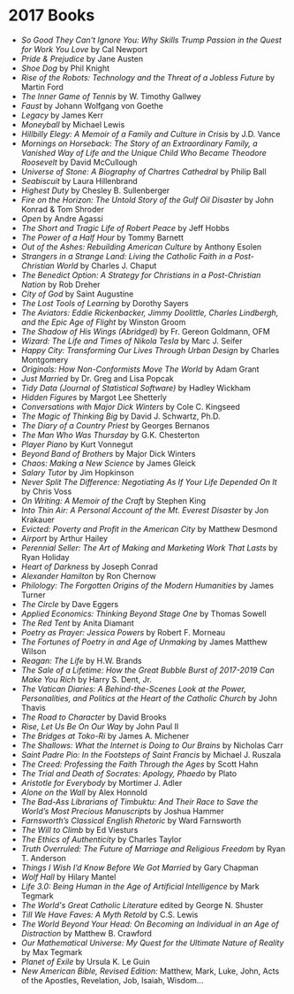 # 2017 Books

- *So Good They Can't Ignore You: Why Skills Trump Passion in the Quest for Work You Love* by Cal Newport
- *Pride & Prejudice* by Jane Austen
- *Shoe Dog* by Phil Knight
- *Rise of the Robots: Technology and the Threat of a Jobless Future* by Martin Ford
- *The Inner Game of Tennis* by W. Timothy Gallwey
- *Faust* by Johann Wolfgang von Goethe
- *Legacy* by James Kerr
- *Moneyball* by Michael Lewis
- *Hillbilly Elegy: A Memoir of a Family and Culture in Crisis* by J.D. Vance
- *Mornings on Horseback: The Story of an Extraordinary Family, a Vanished Way of Life and the Unique Child Who Became Theodore Roosevelt* by David McCullough
- *Universe of Stone: A Biography of Chartres Cathedral* by Philip Ball
- *Seabiscuit* by Laura Hillenbrand
- *Highest Duty* by Chesley B. Sullenberger
- *Fire on the Horizon: The Untold Story of the Gulf Oil Disaster* by John Konrad & Tom Shroder
- *Open* by Andre Agassi
- *The Short and Tragic Life of Robert Peace* by Jeff Hobbs
- *The Power of a Half Hour* by Tommy Barnett
- *Out of the Ashes: Rebuilding American Culture* by Anthony Esolen
- *Strangers in a Strange Land: Living the Catholic Faith in a Post-Christian World* by Charles J. Chaput
- *The Benedict Option: A Strategy for Christians in a Post-Christian Nation* by Rob Dreher
- *City of God* by Saint Augustine
- *The Lost Tools of Learning* by Dorothy Sayers
- *The Aviators: Eddie Rickenbacker, Jimmy Doolittle, Charles Lindbergh, and the Epic Age of Flight* by Winston Groom
- *The Shadow of His Wings (Abridged)* by Fr. Gereon Goldmann,  OFM
- *Wizard: The Life and Times of Nikola Tesla* by Marc J. Seifer
- *Happy City: Transforming Our Lives Through Urban Design* by Charles Montgomery 
- *Originals: How Non-Conformists Move The World* by Adam Grant
- *Just Married* by Dr. Greg and Lisa Popcak
- *Tidy Data (Journal of Statistical Software)* by Hadley Wickham
- *Hidden Figures* by Margot Lee Shetterly
- *Conversations with Major Dick Winters* by Cole C. Kingseed
- *The Magic of Thinking Big* by David J. Schwartz, Ph.D.
- *The Diary of a Country Priest* by Georges Bernanos
- *The Man Who Was Thursday* by G.K. Chesterton
- *Player Piano* by Kurt Vonnegut
- *Beyond Band of Brothers* by Major Dick Winters
- *Chaos: Making a New Science* by James Gleick
- *Salary Tutor* by Jim Hopkinson
- *Never Split The Difference: Negotiating As If Your Life Depended On It* by Chris Voss
- *On Writing: A Memoir of the Craft* by Stephen King
- *Into Thin Air: A Personal Account of the Mt. Everest Disaster* by Jon Krakauer
- *Evicted: Poverty and Profit in the American City* by Matthew Desmond
- *Airport* by Arthur Hailey
- *Perennial Seller: The Art of Making and Marketing Work That Lasts* by Ryan Holiday
- *Heart of Darkness* by Joseph Conrad
- *Alexander Hamilton* by Ron Chernow
- *Philology: The Forgotten Origins of the Modern Humanities* by James Turner
- *The Circle* by Dave Eggers
- *Applied Economics: Thinking Beyond Stage One* by Thomas Sowell
- *The Red Tent* by Anita Diamant
- *Poetry as Prayer: Jessica Powers* by Robert F. Morneau
- *The Fortunes of Poetry in and Age of Unmaking* by James Matthew Wilson
- *Reagan: The Life* by H.W. Brands
- *The Sale of a Lifetime: How the Great Bubble Burst of 2017-2019 Can Make You Rich* by Harry S. Dent, Jr.
- *The Vatican Diaries: A Behind-the-Scenes Look at the Power, Personalities, and Politics at the Heart of the Catholic Church* by John Thavis
- *The Road to Character* by David Brooks
- *Rise, Let Us Be On Our Way* by John Paul II
- *The Bridges at Toko-Ri* by James A. Michener
- *The Shallows: What the Internet is Doing to Our Brains* by Nicholas Carr
- *Saint Padre Pio: In the Footsteps of Saint Francis* by Michael J. Ruszala
- *The Creed: Professing the Faith Through the Ages* by Scott Hahn
- *The Trial and Death of Socrates: Apology, Phaedo* by Plato
- *Aristotle for Everybody* by Mortimer J. Adler
- *Alone on the Wall* by Alex Honnold
- *The Bad-Ass Librarians of Timbuktu: And Their Race to Save the World’s Most Precious Manuscripts* by Joshua Hammer
- *Farnsworth’s Classical English Rhetoric* by Ward Farnsworth
- *The Will to Climb* by Ed Viesturs
- *The Ethics of Authenticity* by Charles Taylor
- *Truth Overruled: The Future of Marriage and Religious Freedom* by Ryan T. Anderson
- *Things I Wish I’d Know Before We Got Married* by Gary Chapman
- *Wolf Hall* by Hilary Mantel
- *Life 3.0: Being Human in the Age of Artificial Intelligence* by Mark Tegmark
- *The World's Great Catholic Literature* edited by George N. Shuster
- *Till We Have Faves: A Myth Retold* by C.S. Lewis
- *The World Beyond Your Head: On Becoming an Individual in an Age of Distraction* by Matthew B. Crawford
- *Our Mathematical Universe: My Quest for the Ultimate Nature of Reality* by Max Tegmark
- *Planet of Exile* by Ursula K. Le Guin
- *New American Bible, Revised Edition:* Matthew, Mark, Luke, John, Acts of the Apostles, Revelation, Job, Isaiah, Wisdom...
